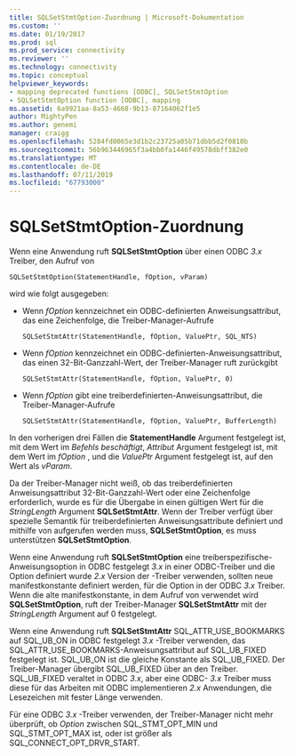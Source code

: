 ```yaml
---
title: SQLSetStmtOption-Zuordnung | Microsoft-Dokumentation
ms.custom: ''
ms.date: 01/19/2017
ms.prod: sql
ms.prod_service: connectivity
ms.reviewer: ''
ms.technology: connectivity
ms.topic: conceptual
helpviewer_keywords:
- mapping deprecated functions [ODBC], SQLSetStmtOption
- SQLSetStmtOption function [ODBC], mapping
ms.assetid: 6a9921aa-8a53-4668-9b13-87164062f1e5
author: MightyPen
ms.author: genemi
manager: craigg
ms.openlocfilehash: 5284fd0065e3d1b2c23725a05b71dbb5d2f0810b
ms.sourcegitcommit: 56b963446965f3a4bb0fa1446f49578dbff382e0
ms.translationtype: MT
ms.contentlocale: de-DE
ms.lasthandoff: 07/11/2019
ms.locfileid: "67793000"
---
```

# <a name="sqlsetstmtoption-mapping"></a>SQLSetStmtOption-Zuordnung
Wenn eine Anwendung ruft **SQLSetStmtOption** über einen ODBC *3.x* Treiber, den Aufruf von  
  
```  
SQLSetStmtOption(StatementHandle, fOption, vParam)  
```  
  
 wird wie folgt ausgegeben:  
  
-   Wenn *fOption* kennzeichnet ein ODBC-definierten Anweisungsattribut, das eine Zeichenfolge, die Treiber-Manager-Aufrufe  
  
    ```  
    SQLSetStmtAttr(StatementHandle, fOption, ValuePtr, SQL_NTS)  
    ```  
  
-   Wenn *fOption* kennzeichnet ein ODBC-definierten-Anweisungsattribut, das einen 32-Bit-Ganzzahl-Wert, der Treiber-Manager ruft zurückgibt  
  
    ```  
    SQLSetStmtAttr(StatementHandle, fOption, ValuePtr, 0)  
    ```  
  
-   Wenn *fOption* gibt eine treiberdefinierten-Anweisungsattribut, die Treiber-Manager-Aufrufe  
  
    ```  
    SQLSetStmtAttr(StatementHandle, fOption, ValuePtr, BufferLength)  
    ```  
  
 In den vorherigen drei Fällen die **StatementHandle** Argument festgelegt ist, mit dem Wert im *Befehls beschäftigt*, *Attribut* Argument festgelegt ist, mit dem Wert im *fOption* , und die *ValuePtr* Argument festgelegt ist, auf den Wert als *vParam*.  
  
 Da der Treiber-Manager nicht weiß, ob das treiberdefinierten Anweisungsattribut 32-Bit-Ganzzahl-Wert oder eine Zeichenfolge erforderlich, wurde es für die Übergabe in einen gültigen Wert für die *StringLength* Argument **SQLSetStmtAttr**. Wenn der Treiber verfügt über spezielle Semantik für treiberdefinierten Anweisungsattribute definiert und mithilfe von aufgerufen werden muss, **SQLSetStmtOption**, es muss unterstützen **SQLSetStmtOption**.  
  
 Wenn eine Anwendung ruft **SQLSetStmtOption** eine treiberspezifische-Anweisungsoption in ODBC festgelegt *3.x* in einer ODBC-Treiber und die Option definiert wurde *2.x* Version der -Treiber verwenden, sollten neue manifestkonstante definiert werden, für die Option in der ODBC *3.x* Treiber. Wenn die alte manifestkonstante, in dem Aufruf von verwendet wird **SQLSetStmtOption**, ruft der Treiber-Manager **SQLSetStmtAttr** mit der *StringLength* Argument auf 0 festgelegt.  
  
 Wenn eine Anwendung ruft **SQLSetStmtAttr** SQL_ATTR_USE_BOOKMARKS auf SQL_UB_ON in ODBC festgelegt *3.x* -Treiber verwenden, das SQL_ATTR_USE_BOOKMARKS-Anweisungsattribut auf SQL_UB_FIXED festgelegt ist. SQL_UB_ON ist die gleiche Konstante als SQL_UB_FIXED. Der Treiber-Manager übergibt SQL_UB_FIXED über an den Treiber. SQL_UB_FIXED veraltet in ODBC *3.x*, aber eine ODBC- *3.x* Treiber muss diese für das Arbeiten mit ODBC implementieren *2.x* Anwendungen, die Lesezeichen mit fester Länge verwenden.  
  
 Für eine ODBC *3.x* -Treiber verwenden, der Treiber-Manager nicht mehr überprüft, ob *Option* zwischen SQL_STMT_OPT_MIN und SQL_STMT_OPT_MAX ist, oder ist größer als SQL_CONNECT_OPT_DRVR_START.
